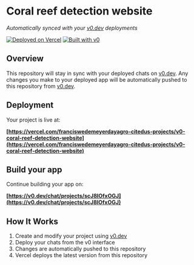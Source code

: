 # Coral reef detection website

*Automatically synced with your [v0.dev](https://v0.dev) deployments*

[![Deployed on Vercel](https://img.shields.io/badge/Deployed%20on-Vercel-black?style=for-the-badge&logo=vercel)](https://vercel.com/franciswedemeyerdayagro-citedus-projects/v0-coral-reef-detection-website)
[![Built with v0](https://img.shields.io/badge/Built%20with-v0.dev-black?style=for-the-badge)](https://v0.dev/chat/projects/scJ8IOfxOGJ)

## Overview

This repository will stay in sync with your deployed chats on [v0.dev](https://v0.dev).
Any changes you make to your deployed app will be automatically pushed to this repository from [v0.dev](https://v0.dev).

## Deployment

Your project is live at:

**[https://vercel.com/franciswedemeyerdayagro-citedus-projects/v0-coral-reef-detection-website](https://vercel.com/franciswedemeyerdayagro-citedus-projects/v0-coral-reef-detection-website)**

## Build your app

Continue building your app on:

**[https://v0.dev/chat/projects/scJ8IOfxOGJ](https://v0.dev/chat/projects/scJ8IOfxOGJ)**

## How It Works

1. Create and modify your project using [v0.dev](https://v0.dev)
2. Deploy your chats from the v0 interface
3. Changes are automatically pushed to this repository
4. Vercel deploys the latest version from this repository